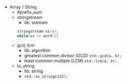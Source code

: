 * Array / String
	*  #prefix_sum
	* stringstream
		* lib: sstream
		``` cpp
		stringstream ss(s);
		while(ss >> word){}
		```
	* gcd, lcm
		* lib: algorithm
		* greatest common divisor (GCD) <code>std::gcd(a, b);</code>
		* least common multiple (LCM) <code>std::lcm(a, b);</code>
	* to_string
		* lib: string
		* <code>std::to_string(123);</code>
